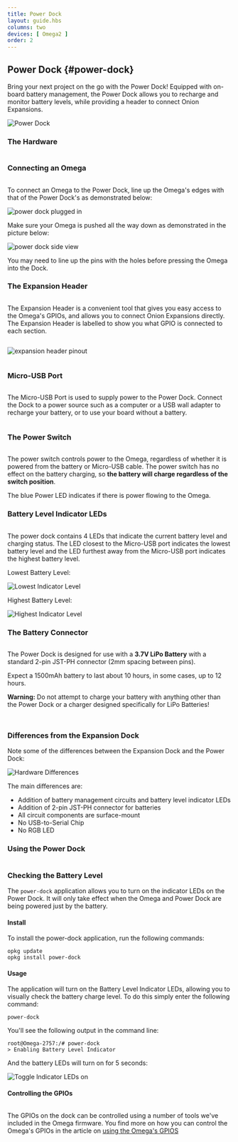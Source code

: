 ```yaml
---
title: Power Dock
layout: guide.hbs
columns: two
devices: [ Omega2 ]
order: 2
---
```



## Power Dock {#power-dock}

<!-- [//]: # (Brief overview on the Power Dock. Highlight the features such as battery management, battery recharge, mobility (completely wireless).) -->
<!-- [//]: # (Briefly mention that the power dock is similar to but not the same as the expansion dock.) -->

Bring your next project on the go with the Power Dock! Equipped with on-board battery management, the Power Dock allows you to recharge and monitor battery levels, while providing a header to connect Onion Expansions.

![Power Dock](https://raw.githubusercontent.com/OnionIoT/Onion-Docs/master/Omega2/Documentation/Hardware-Overview/img/power-dock-image.jpg)

### The Hardware

```{r child = './Power-Dock/00-hardware-overview-section.md'}
```


### Connecting an Omega

```{r child = './Power-Dock/01-connecting-an-omega.md'}
```

To connect an Omega to the Power Dock, line up the Omega's edges with that of the Power Dock's as demonstrated below:

![power dock plugged in](https://raw.githubusercontent.com/OnionIoT/Onion-Docs/master/Omega2/Documentation/Hardware-Overview/img/power-dock-top-plugged-in.JPG)

Make sure your Omega is pushed all the way down as demonstrated in the picture below:


![power dock side view](https://raw.githubusercontent.com/OnionIoT/Onion-Docs/master/Omega2/Documentation/Hardware-Overview/img/power-dock-side-view.JPG)

You may need to line up the pins with the holes before pressing the Omega into the Dock.

<!-- ### The Power Dock at a Glance -->


### The Expansion Header

```{r child = './Power-Dock/02-expansion-header.md'}
```

<!-- [//]: # (breakout of the Omega's GPIOs, can be connected to other circuits directly, or can use Omega expansions) -->

The Expansion Header is a convenient tool that gives you easy access to the Omega's GPIOs, and allows you to connect Onion Expansions directly. The Expansion Header is labelled to show you what GPIO is connected to each section.

<!-- expansion header pinout intro -->
```{r child = '../shared/Hardware-Overview-Component-01-expansion-header-pinout-intro.md'}
```

![expansion header pinout](https://raw.githubusercontent.com/OnionIoT/Onion-Docs/master/Omega2/Documentation/Hardware-Overview/img/power-dock-expansion-header-pinout.png)

<!-- expansion header pinout explanation - no pwm pins -->
```{r child = '../shared/Hardware-Overview-Component-03-expansion-header-pinout-explanation-no-pwm.md'}
```


### Micro-USB Port

```{r child = './Power-Dock/03-micro-usb-port.md'}
```

<!-- The Micro-USB Port is used to supply the Power Dock with ... power! Connect it to a computer or a USB wall adapter. -->
The Micro-USB Port is used to supply power to the Power Dock. Connect the Dock to a power source such as a computer or a USB wall adapter to recharge your battery, or to use your board without a battery.

<!-- [//]: # (fix up this text...) -->


<!-- No-USB-to-Serial -->
```{r child = '../shared/Hardware-Overview-Component-3-No-USB-to-Serial.md'}
```


### The Power Switch

```{r child = './Power-Dock/04-power-switch.md'}
```

The power switch controls power to the Omega, regardless of whether it is powered from the battery or Micro-USB cable. The power switch has no effect on the battery charging, so **the battery will charge regardless of the switch position**.

The blue Power LED indicates if there is power flowing to the Omega.

<!-- [//]: # (add illustrations indicating the ON and OFF positions of the switch) -->


### Battery Level Indicator LEDs

```{r child = './Power-Dock/05-battery-level-leds.md'}
```

The power dock contains 4 LEDs that indicate the current battery level and charging status. The LED closest to the Micro-USB port indicates the lowest battery level and the LED furthest away from the Micro-USB port indicates the highest battery level.

Lowest Battery Level:

![Lowest Indicator Level](https://raw.githubusercontent.com/OnionIoT/Onion-Docs/master/Omega2/Documentation/Hardware-Overview/img/power-dock-lowest-indicator.jpg)

Highest Battery Level:

![Highest Indicator Level](https://raw.githubusercontent.com/OnionIoT/Onion-Docs/master/Omega2/Documentation/Hardware-Overview/img/power-dock-highest-indicator.jpg)


### The Battery Connector

```{r child = './Power-Dock/06-battery-connector.md'}
```

The Power Dock is designed for use with a **3.7V LiPo Battery** with a standard 2-pin JST-PH connector (2mm spacing between pins).

Expect a 1500mAh battery to last about 10 hours, in some cases, up to 12 hours.

<!-- It should take Y hours to fully charge it up again.  -->

**Warning:** Do not attempt to charge your battery with anything other than the Power Dock or a charger designed specifically for LiPo Batteries!


<!-- Reset Button -->
```{r child = '../shared/Hardware-Overview-Component-0-Reset-Button.md'}
```


<!-- USB Port -->
```{r child = '../shared/Hardware-Overview-Component-5-Omega-USB-Port.md'}
```



### Differences from the Expansion Dock
<!-- [//]: # (thinking about removing this e) -->

Note some of the differences between the Expansion Dock and the Power Dock:

![Hardware Differences](https://raw.githubusercontent.com/OnionIoT/Onion-Docs/master/Omega2/Documentation/Hardware-Overview/img/power-dock-differences.jpg)

The main differences are:
  * Addition of battery management circuits and battery level indicator LEDs
  * Addition of 2-pin JST-PH connector for batteries
  * All circuit components are surface-mount
  * No USB-to-Serial Chip
  * No RGB LED


<!--- TODO: IMAGE mechanical drawing of the power dock, recheck link and uncomment when drawing available
### Mechanical drawing

We've made available a detailed [diagram](https://raw.githubusercontent.com/OnionIoT/technical-drawings/master/Mechanical/OM-D-PWR.PDF) of the dimensions and geometry of the Power Dock.
--->

### Using the Power Dock
```{r child = './Power-Dock/08-using-power-dock.md'}
```

<!-- SECTION -->
<!-- power-dock application -->

### Checking the Battery Level

<!-- [//]: # (explanation that you can visually see the battery level on the indicator LEDs AND in the operating system) -->

The `power-dock` application allows you to turn on the indicator LEDs on the Power Dock. It will only take effect when the Omega and Power Dock are being powered just by the battery.

#### Install

To install the power-dock application, run the following commands:

```
opkg update
opkg install power-dock
```

#### Usage

The application will turn on the Battery Level Indicator LEDs, allowing you to visually check the battery charge level. To do this simply enter the following command:

```
power-dock
```

You'll see the following output in the command line:

```
root@Omega-2757:/# power-dock
> Enabling Battery Level Indicator
```

And the battery LEDs will turn on for 5 seconds:

![Toggle Indicator LEDs on](https://raw.githubusercontent.com/OnionIoT/Onion-Docs/master/Omega2/Documentation/Hardware-Overview/img/power-dock-command-line.gif)

<!-- [//]: # (Add section describing the text output of the battery level) -->


<!-- TODO: add a section on reading the battery level, ask Lazar -->


#### Controlling the GPIOs
```{r child = './Power-Dock/09-controlling-gpio.md'}
```

The GPIOs on the dock can be controlled using a number of tools we've included in the Omega firmware. You find more on how you can control the Omega's GPIOs in the article on [using the Omega's GPIOS](#using-gpios)
